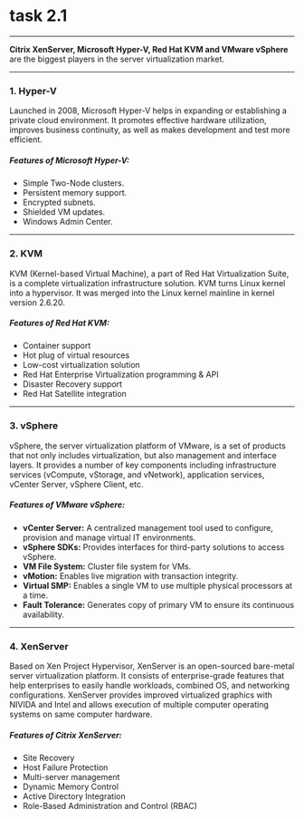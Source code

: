# __task 2.1__

---

__Citrix XenServer, Microsoft Hyper-V, Red Hat KVM  and VMware vSphere__ are the biggest players in the server virtualization market.

---

### __1. Hyper-V__

  Launched in 2008, Microsoft Hyper-V helps in expanding or establishing a private cloud environment. It promotes effective hardware utilization, improves business continuity, as well as makes development and test more efficient.

  ##### Features of Microsoft Hyper-V:
  * Simple Two-Node clusters.
  * Persistent memory support.
  * Encrypted subnets.
  * Shielded VM updates.
  * Windows Admin Center.

---

### __2. KVM__

  KVM (Kernel-based Virtual Machine), a part of Red Hat Virtualization Suite, is a complete virtualization infrastructure solution. KVM turns Linux kernel into a hypervisor. It was merged into the Linux kernel mainline in kernel version 2.6.20.

  ##### Features of Red Hat KVM:
  * Container support
  * Hot plug of virtual resources
  * Low-cost virtualization solution
  * Red Hat Enterprise Virtualization programming & API
  * Disaster Recovery support
  * Red Hat Satellite integration

---

### __3. vSphere__

  vSphere, the server virtualization platform of VMware, is a set of products that not only includes virtualization, but also management and interface layers. It provides a number of key components including infrastructure services (vCompute, vStorage, and vNetwork), application services, vCenter Server, vSphere Client, etc.

  ##### Features of VMware vSphere:
  * __vCenter Server:__ A centralized management tool used to configure, provision and manage virtual IT environments.
  * __vSphere SDKs:__ Provides interfaces for third-party solutions to access vSphere.
  * __VM File System:__ Cluster file system for VMs.
  * __vMotion:__ Enables live migration with transaction integrity.
  * __Virtual SMP:__ Enables a single VM to use multiple physical processors at a time.
  * __Fault Tolerance:__ Generates copy of primary VM to ensure its continuous availability.

---

### __4. XenServer__

  Based on Xen Project Hypervisor, XenServer is an open-sourced bare-metal server virtualization platform. It consists of enterprise-grade features that help enterprises to easily handle workloads, combined OS, and networking configurations. XenServer provides improved virtualized graphics with NIVIDA and Intel and allows execution of multiple computer operating systems on same computer hardware.

  ##### Features of Citrix XenServer:
  * Site Recovery
  * Host Failure Protection
  * Multi-server management
  * Dynamic Memory Control
  * Active Directory Integration
  * Role-Based Administration and Control (RBAC) 
